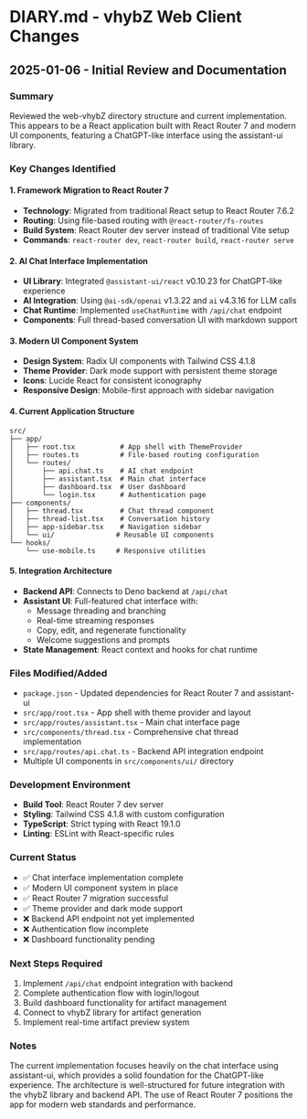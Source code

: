 # DIARY.md - vhybZ Web Client Changes

## 2025-01-06 - Initial Review and Documentation

### Summary
Reviewed the web-vhybZ directory structure and current implementation. This appears to be a React application built with React Router 7 and modern UI components, featuring a ChatGPT-like interface using the assistant-ui library.

### Key Changes Identified

#### 1. Framework Migration to React Router 7
- **Technology**: Migrated from traditional React setup to React Router 7.6.2
- **Routing**: Using file-based routing with `@react-router/fs-routes`
- **Build System**: React Router dev server instead of traditional Vite setup
- **Commands**: `react-router dev`, `react-router build`, `react-router serve`

#### 2. AI Chat Interface Implementation
- **UI Library**: Integrated `@assistant-ui/react` v0.10.23 for ChatGPT-like experience
- **AI Integration**: Using `@ai-sdk/openai` v1.3.22 and `ai` v4.3.16 for LLM calls
- **Chat Runtime**: Implemented `useChatRuntime` with `/api/chat` endpoint
- **Components**: Full thread-based conversation UI with markdown support

#### 3. Modern UI Component System
- **Design System**: Radix UI components with Tailwind CSS 4.1.8
- **Theme Provider**: Dark mode support with persistent theme storage
- **Icons**: Lucide React for consistent iconography
- **Responsive Design**: Mobile-first approach with sidebar navigation

#### 4. Current Application Structure
```
src/
├── app/
│   ├── root.tsx           # App shell with ThemeProvider
│   ├── routes.ts          # File-based routing configuration
│   └── routes/
│       ├── api.chat.ts    # AI chat endpoint
│       ├── assistant.tsx  # Main chat interface
│       ├── dashboard.tsx  # User dashboard
│       └── login.tsx      # Authentication page
├── components/
│   ├── thread.tsx         # Chat thread component
│   ├── thread-list.tsx    # Conversation history
│   ├── app-sidebar.tsx    # Navigation sidebar
│   └── ui/               # Reusable UI components
└── hooks/
    └── use-mobile.ts     # Responsive utilities
```

#### 5. Integration Architecture
- **Backend API**: Connects to Deno backend at `/api/chat`
- **Assistant UI**: Full-featured chat interface with:
  - Message threading and branching
  - Real-time streaming responses
  - Copy, edit, and regenerate functionality
  - Welcome suggestions and prompts
- **State Management**: React context and hooks for chat runtime

### Files Modified/Added
- `package.json` - Updated dependencies for React Router 7 and assistant-ui
- `src/app/root.tsx` - App shell with theme provider and layout
- `src/app/routes/assistant.tsx` - Main chat interface page
- `src/components/thread.tsx` - Comprehensive chat thread implementation
- `src/app/routes/api.chat.ts` - Backend API integration endpoint
- Multiple UI components in `src/components/ui/` directory

### Development Environment
- **Build Tool**: React Router 7 dev server
- **Styling**: Tailwind CSS 4.1.8 with custom configuration
- **TypeScript**: Strict typing with React 19.1.0
- **Linting**: ESLint with React-specific rules

### Current Status
- ✅ Chat interface implementation complete
- ✅ Modern UI component system in place
- ✅ React Router 7 migration successful
- ✅ Theme provider and dark mode support
- ❌ Backend API endpoint not yet implemented
- ❌ Authentication flow incomplete
- ❌ Dashboard functionality pending

### Next Steps Required
1. Implement `/api/chat` endpoint integration with backend
2. Complete authentication flow with login/logout
3. Build dashboard functionality for artifact management
4. Connect to vhybZ library for artifact generation
5. Implement real-time artifact preview system

### Notes
The current implementation focuses heavily on the chat interface using assistant-ui, which provides a solid foundation for the ChatGPT-like experience. The architecture is well-structured for future integration with the vhybZ library and backend API. The use of React Router 7 positions the app for modern web standards and performance.